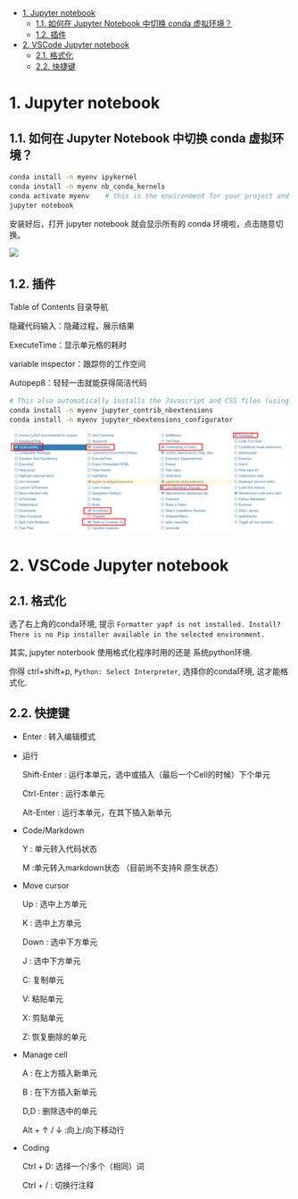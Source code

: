 - [1. Jupyter notebook](#1-jupyter-notebook)
  - [1.1. 如何在 Jupyter Notebook 中切换 conda 虚拟环境？](#11-如何在-jupyter-notebook-中切换-conda-虚拟环境)
  - [1.2. 插件](#12-插件)
- [2. VSCode Jupyter notebook](#2-vscode-jupyter-notebook)
  - [2.1. 格式化](#21-格式化)
  - [2.2. 快捷键](#22-快捷键)

# 1. Jupyter notebook



## 1.1. 如何在 Jupyter Notebook 中切换 conda 虚拟环境？
```bash
conda install -n myenv ipykernel
conda install -n myenv nb_conda_kernels
conda activate myenv    # this is the environment for your project and code
jupyter notebook
```

安装好后，打开 jupyter notebook 就会显示所有的 conda 环境啦，点击随意切换。

![](https://img-blog.csdnimg.cn/img_convert/a87689a7f4efa74318f3882edba5b084.png)


## 1.2. 插件

Table of Contents 目录导航

隐藏代码输入：隐藏过程，展示结果

ExecuteTime：显示单元格的耗时

variable inspector：跟踪你的工作空间

Autopep8：轻轻一击就能获得简洁代码
```bash
# This also automatically installs the Javascript and CSS files (using jupyter contrib nbextension install --sys-prefix),
conda install -n myenv jupyter_contrib_nbextensions
conda install -n myenv jupyter_nbextensions_configurator
```
![picture 1](../../images/e1302b5180f51ddeeb61901221623842bbaf66ac2180d7690d7eea532cee2dd3.png)  

# 2. VSCode Jupyter notebook

## 2.1. 格式化

选了右上角的conda环境, 提示 `Formatter yapf is not installed. Install?` `There is no Pip installer available in the selected environment.`

其实, jupyter noterbook 使用格式化程序时用的还是 系统python环境. 

你得 ctrl+shift+p, `Python: Select Interpreter`, 选择你的conda环境, 这才能格式化.

## 2.2. 快捷键

- Enter : 转入编辑模式

- 运行
  
  Shift-Enter : 运行本单元，选中或插入（最后一个Cell的时候）下个单元
  
  Ctrl-Enter : 运行本单元
  
  Alt-Enter : 运行本单元，在其下插入新单元

- Code/Markdown
  
  Y : 单元转入代码状态
  
  M :单元转入markdown状态 （目前尚不支持R 原生状态）

- Move cursor
  
  Up : 选中上方单元
  
  K : 选中上方单元

  Down : 选中下方单元

  J : 选中下方单元

  C: 复制单元

  V: 粘贴单元

  X: 剪贴单元

  Z: 恢复删除的单元 

- Manage cell

  A : 在上方插入新单元
  
  B : 在下方插入新单元

  D,D : 删除选中的单元

  Alt + ↑ / ↓ :向上/向下移动行

- Coding
  
  Ctrl + D: 选择一个/多个（相同）词

  Ctrl + / : 切换行注释
